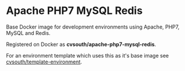 # Apache PHP7 MySQL Redis
<p>Base Docker image for development environments using Apache, PHP7, MySQL and Redis.</p>
<p>Registered on Docker as <strong>cvsouth/apache-php7-mysql-redis</strong>.</p>
<p>For an environment template which uses this as it's base image see <a href="https://github.com/cvsouth/template-environment">cvsouth/template-environment</a>.</p>

